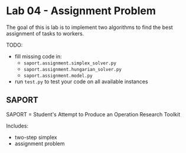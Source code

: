 # Lab 04 - Assignment Problem

The goal of this is lab is to implement two algorithms to find the best assignment of tasks to workers. 

TODO:
* fill missing code in: 
  * `saport.assignment.simplex_solver.py`
  * `saport.assignment.hungarian_solver.py`
  * `saport.assignment.model.py`
* run `test.py` to test your code on all available instances

## SAPORT

SAPORT = Student's Attempt to Produce an Operation Research Toolkit

Includes:

* two-step simplex
* assignment problem